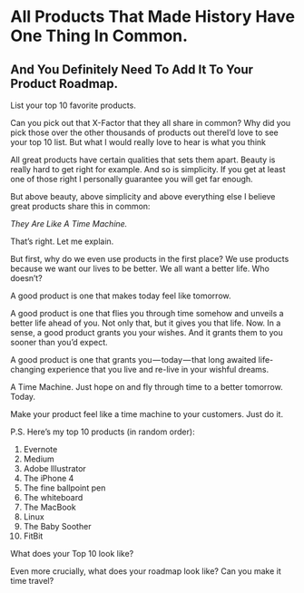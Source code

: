# All Products That Made History Have One Thing In Common.
## And You Definitely Need To Add It To Your Product Roadmap.

List your top 10 favorite products.

Can you pick out that X-Factor that they all share in common? Why did you pick those over the other thousands of products out thereI’d love to see your top 10 list. But what I would really love to hear is what you think

All great products have certain qualities that sets them apart. Beauty is really hard to get right for example. And so is simplicity. If you get at least one of those right I personally guarantee you will get far enough.

But above beauty, above simplicity and above everything else I believe great products share this in common:

*They Are Like A Time Machine.*

That’s right. Let me explain.

But first, why do we even use products in the first place? We use products because we want our lives to be better. We all want a better life. Who doesn’t?

A good product is one that makes today feel like tomorrow.

A good product is one that flies you through time somehow and unveils a better life ahead of you. Not only that, but it gives you that life. Now. In a sense, a good product grants you your wishes. And it grants them to you sooner than you’d expect.

A good product is one that grants you — today — that long awaited life-changing experience that you live and re-live in your wishful dreams.

A Time Machine. Just hope on and fly through time to a better tomorrow. Today.

Make your product feel like a time machine to your customers. Just do it.

P.S. Here’s my top 10 products (in random order):


1. Evernote
2. Medium
3. Adobe Illustrator
4. The iPhone 4
5. The fine ballpoint pen
6. The whiteboard
7. The MacBook
8. Linux
9. The Baby Soother
10. FitBit

What does your Top 10 look like?

Even more crucially, what does your roadmap look like? Can you make it time travel?
